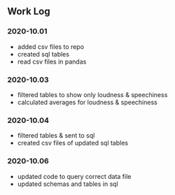 ## Work Log

### 2020-10.01
* added csv files to repo
* created sql tables 
* read csv files in pandas

### 2020-10.03
* filtered tables to show only loudness & speechiness
* calculated averages for loudness & speechiness

### 2020-10.04
* filtered tables & sent to sql
* created csv files of updated sql tables

### 2020-10.06
* updated code to query correct data file
* updated schemas and tables in sql
